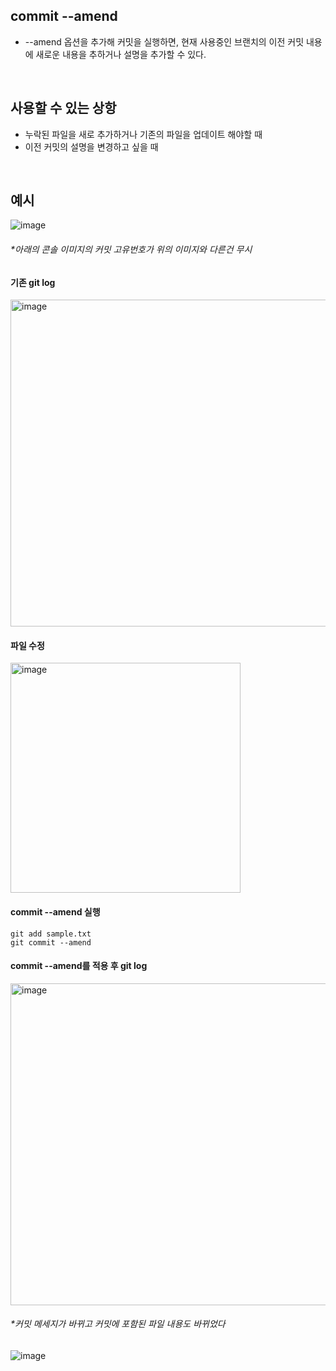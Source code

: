 ## commit --amend
- --amend 옵션을 추가해 커밋을 실행하면, 현재 사용중인 브랜치의 이전 커밋 내용에 새로운 내용을 추하거나 설명을 추가할 수 있다.
<br/>    

## 사용할 수 있는 상항
- 누락된 파일을 새로 추가하거나 기존의 파일을 업데이트 해야할 때
- 이전 커밋의 설명을 변경하고 싶을 때
<br/>

## 예시
![image](https://user-images.githubusercontent.com/57171304/185010079-2dd9c70b-e18a-4368-9bf8-a96682eedff7.png)
###### **아래의 콘솔 이미지의 커밋 고유번호가 위의 이미지와 다른건 무시*  
  
#### 기존 git log
<img width="523" alt="image" src="https://user-images.githubusercontent.com/57171304/185010758-988ee7ef-3da8-4bbd-b4e7-c04718ad5082.png">
  
#### 파일 수정
<img width="368" alt="image" src="https://user-images.githubusercontent.com/57171304/185013520-a2aaeeb5-47c8-4c66-928e-dc23fb4a61fa.png">
    
#### commit --amend 실행
```
git add sample.txt
git commit --amend
```
  
#### commit --amend를 적용 후 git log
<img width="515" alt="image" src="https://user-images.githubusercontent.com/57171304/185013745-d0c05cab-c440-40d0-9cb7-8ae4cb60d336.png">

###### **커밋 메세지가 바뀌고 커밋에 포함된 파일 내용도 바뀌었다*

![image](https://user-images.githubusercontent.com/57171304/185013880-81d2e693-9d6e-4ec7-af9b-acd1702ccec6.png)

